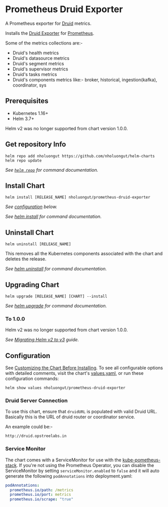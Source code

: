# Prometheus Druid Exporter

A Prometheus exporter for [Druid](https://druid.apache.org/) metrics.

Installs the [Druid Exporter](https://github.com/opstree/druid-exporter) for [Prometheus](https://prometheus.io/).

Some of the metrics collections are:-

- Druid's health metrics
- Druid's datasource metrics
- Druid's segment metrics
- Druid's supervisor metrics
- Druid's tasks metrics
- Druid's components metrics like:- broker, historical, ingestion(kafka), coordinator, sys

## Prerequisites

- Kubernetes 1.16+
- Helm 3.7+

Helm v2 was no longer supported from chart version 1.0.0.

## Get repository Info

```console
helm repo add nholuongut https://github.com/nholuongut/helm-charts
helm repo update
```

_See [`helm repo`](https://helm.sh/docs/helm/helm_repo/) for command documentation._

## Install Chart

```console
helm install [RELEASE_NAME] nholuongut/prometheus-druid-exporter
```

_See [configuration](#configuration) below._

_See [helm install](https://helm.sh/docs/helm/helm_install/) for command documentation._

## Uninstall Chart

```console
helm uninstall [RELEASE_NAME]
```

This removes all the Kubernetes components associated with the chart and deletes the release.

_See [helm uninstall](https://helm.sh/docs/helm/helm_uninstall/) for command documentation._

## Upgrading Chart

```console
helm upgrade [RELEASE_NAME] [CHART] --install
```

_See [helm upgrade](https://helm.sh/docs/helm/helm_upgrade/) for command documentation._

### To 1.0.0

Helm v2 was no longer supported from chart version 1.0.0.

_See [Migrating Helm v2 to v3](https://helm.sh/docs/topics/v2_v3_migration/) guide._

## Configuration

See [Customizing the Chart Before Installing](https://helm.sh/docs/intro/using_helm/#customizing-the-chart-before-installing). To see all configurable options with detailed comments, visit the chart's [values.yaml](https://github.com/nholuongut/helm-charts/blob/main/charts/prometheus-druid-exporter/values.yaml), or run these configuration commands:

```console
helm show values nholuongut/prometheus-druid-exporter
```

### Druid Server Connection

To use this chart, ensure that `druidURL` is populated with valid Druid URL. Basically this is the URL of druid router or coordinator service.

An example could be:-

```console
http://druid.opstreelabs.in
```

### Service Monitor

The chart comes with a ServiceMonitor for use with the [kube-pometheus-stack](https://github.com/nholuongut/helm-charts/tree/main/charts/kube-prometheus-stack). If you're not using the Prometheus Operator, you can disable the ServiceMonitor by setting `serviceMonitor.enabled` to `false` and it will auto generate the following `podAnnotations` into deployment.yaml:

```yaml
podAnnotations:
  prometheus.io/path: /metrics
  prometheus.io/port: metrics
  prometheus.io/scrape: "true"
```
